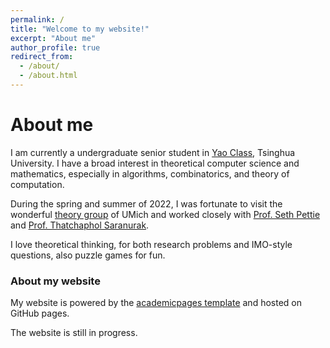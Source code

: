 ```yaml
---
permalink: /
title: "Welcome to my website!"
excerpt: "About me"
author_profile: true
redirect_from: 
  - /about/
  - /about.html
---
```


# About me

I am currently a undergraduate senior student in [Yao Class](https://iiis.tsinghua.edu.cn/en/yaoclass/), Tsinghua University. I have a broad interest in theoretical computer science and mathematics, especially in algorithms, combinatorics, and theory of computation.

During the spring and summer of 2022, I was fortunate to visit the wonderful [theory group](https://cse.engin.umich.edu/research/research-areas/theory-of-computation/) of UMich and worked closely with [Prof. Seth Pettie](https://web.eecs.umich.edu/~pettie/) and [Prof. Thatchaphol Saranurak](https://sites.google.com/site/thsaranurak/).

I love theoretical thinking, for both research problems and IMO-style questions, also puzzle games for fun.

### About my website
My website is powered by the [academicpages template](https://academicpages.github.io) and hosted on GitHub pages. 

The website is still in progress.

